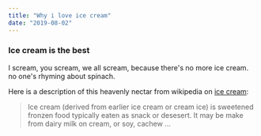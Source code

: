 ```yaml
---
title: "Why i love ice cream"
date: "2019-08-02"
---
```



### Ice cream is the best

I scream, you scream, we all scream, because there's no more
ice cream. no one's rhyming about spinach.

Here is a description of this heavenly nectar from wikipedia on 
[ice cream](https://en.wikipedia.org/wiki/Ice_cream):

> Ice cream (derived from earlier ice cream or cream ice) is
> sweetened fronzen food typically eaten as snack or
> desesert. It may be make from dairy milk on cream, or soy,
> cachew ...